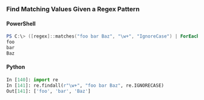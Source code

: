 ### Find Matching Values Given a Regex Pattern

#### PowerShell
```powershell
PS C:\> ([regex]::matches("foo bar Baz", "\w+", "IgnoreCase") | ForEach { $_.value})
foo
bar
Baz
```

#### Python
```python
In [140]: import re
In [141]: re.findall(r"\w+", "foo bar Baz", re.IGNORECASE)
Out[141]: ['foo', 'bar', 'Baz']
```
